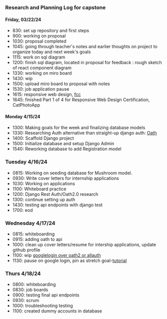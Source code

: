 ### Research and Planning Log for capstone

#### Friday, 03/22/24
* 830: set up repository and first steps
* 900: working on proposal
* 1030: proposal completed
* 1045: going through teacher's notes and earlier thoughts on project to organize today and next week's goals
* 1115: work on sql diagram
* 1200: finish sql diagram, located in proposal for feedback
      : rough sketch of react component diagram
* 1330: working on miro board
* 1430: wip
* 1500: upload miro board to proposal with notes
* 1530: job application pause
* 1615: responsive web design, [fcc](https://www.freecodecamp.org/learn/2022/responsive-web-design/)
* 1645: finished Part 1 of 4 for Responsive Web Design Certification, CatPhotoApp

#### Monday 4/15/24
* 1300: Making goals for the week and finalizing database models
* 1330: Researching Auth alternative than straight-up django auth: [Oath](https://www.turing.com/kb/django-rest-framework-authentication)
* 1400: Scaffold Django project
* 1500: Initialize database and setup Django Admin
* 1540: Reworking database to add Registration model

### Tuesday 4/16/24
* 0815: Working on seeding database for Mushroom model.
* 0930: Write cover letters for internship applications
* 1030: Working on applications
* 1100: Whiteboard practice
* 1200: Django Rest Auth/Oath2.0 research
* 1300: continue setting up auth
* 1430: testing api endpoints with django test
* 1700: eod

### Wednesday 4/17/24
* 0815: whiteboarding
* 0915: adding oath to api
* 1000: clean up cover letters/resume for intership applications, update github profile
* 1100: wip [googlelogin over oath2 or allauth](https://www.hacksoft.io/blog/adding-google-login-to-your-existing-django-and-django-rest-framework-applications)
* 1130: pause on google login, pin as stretch goal-[tutorial](https://www.youtube.com/watch?v=yO6PP0vEOMc)

### Thurs 4/18/24
* 0800: whiteboarding
* 0830: job boards
* 0900: testing final api endpoints
* 0930: scrum
* 1000: troubleshooting testing
* 1100: created dummy accounts in database
<!-- 
* oath2
send coverletters internship
* 1400: Create dummy user account: coordinator, leader, memberx5
* 1600: Test endpoints for crud-trips, mushrooms (registration?)
* 1630: Api endpoints for crud Trip -->
